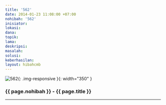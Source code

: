 ```yaml
---
title: '562'
date: 2014-01-23 11:08:00 +07:00
nohibah: '562'
inisiator:
lokasi:
dana:
topik:
lama:
deskripsi:
masalah:
solusi:
keberhasilan:
layout: hibahcmb
---
```


![562](/static/img/hibahcmb/562.png){: .img-responsive }{: width="350" }

### {{ page.nohibah }} - {{ page.title }}

---
